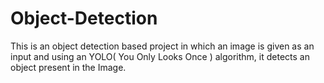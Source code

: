 # Object-Detection
This is an object detection based project in which an image is given as an input and using an YOLO( You Only Looks Once ) algorithm, it detects an object present in the Image.
